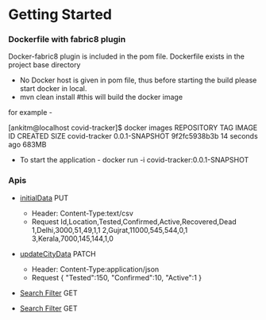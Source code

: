 # Getting Started

### Dockerfile with fabric8 plugin
Docker-fabric8 plugin is included in the pom file.
Dockerfile exists in the project base directory

* No Docker host is given in pom file, thus before starting the build please start docker in local.
* mvn clean install #this will build the docker image

for example -

[ankitm@localhost covid-tracker]$ docker images
REPOSITORY               TAG                 IMAGE ID            CREATED             SIZE
covid-tracker            0.0.1-SNAPSHOT      9f2fc5938b3b        14 seconds ago      683MB

* To start the application - docker run -i covid-tracker:0.0.1-SNAPSHOT

### Apis


* [initialData](localhost:8080/initialData) PUT
	- Header: Content-Type:text/csv
	- Request 
Id,Location,Tested,Confirmed,Active,Recovered,Dead
1,Delhi,3000,51,49,1,1
2,Gujrat,11000,545,544,0,1
3,Kerala,7000,145,144,1,0


* [updateCityData](localhost:8080/updateCityData/delhi) PATCH
	- Header: Content-Type:application/json
	- Request 
{
    "Tested":150,
    "Confirmed":10,
    "Active":1
}

* [Search Filter](localhost:8080/findAll?location=Delhi&location=Gujrat) GET

* [Search Filter](localhost:8080/findAll?location=Delhi&location=Gujrat&type=min&selected=active) GET


